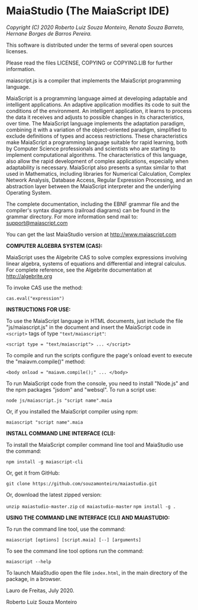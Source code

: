 # MaiaStudio (The MaiaScript IDE)

*Copyright (C) 2020 Roberto Luiz Souza Monteiro,*
                    *Renata Souza Barreto,*
                    *Hernane Borges de Barros Pereira.*

This software is distributed under the terms of several open sources licenses.

Please read the files LICENSE, COPYING or COPYING.LIB for further information.

maiascript.js is a compiler that implements the MaiaScript programming language.

MaiaScript is a programming language aimed at developing adaptable and
intelligent applications. An adaptive application modifies its code to
suit the conditions of the environment. An intelligent application,
it learns to process the data it receives and adjusts to possible changes
in its characteristics, over time. The MaiaScript language implements the
adaptation paradigm, combining it with a variation of the object-oriented
paradigm, simplified to exclude definitions of types and access restrictions.
These characteristics make MaiaScript a programming language suitable for
rapid learning, both by Computer Science professionals and scientists who
are starting to implement computational algorithms. The characteristics of
this language, also allow the rapid development of complex applications,
especially when adaptability is necessary. MaiaScript also presents a syntax
similar to that used in Mathematics, including libraries for Numerical Calculation,
Complex Network Analysis, Database Access, Regular Expression Processing, and an
abstraction layer between the MaiaScript interpreter and the underlying Operating System.

The complete documentation, including the EBNF grammar file and the compiler's
syntax diagrams (railroad diagrams) can be found in the grammar directory.
For more information send mail to: support@maiascript.com

You can get the last MaiaStudio version at
http://www.maiascript.com

**COMPUTER ALGEBRA SYSTEM (CAS):**

MaiaScript uses the Algebrite CAS to solve complex expressions involving linear algebra,
systems of equations and differential and integral calculus. For complete reference,
see the Algebrite documentation at http://algebrite.org

To invoke CAS use the method:

`cas.eval("expression")`

**INSTRUCTIONS FOR USE:**

To use the MaiaScript language in HTML documents, just include the
file "js/maiascript.js" in the document and insert the MaiaScript code
in `<script>` tags of type `"text/maiascript"`:

`<script type = "text/maiascript"> ... </script>`

To compile and run the scripts configure the page's onload event to execute
the "maiavm.compile()" method:

`<body onload = "maiavm.compile();" ... </body>`

To run MaiaScript code from the console, you need to install "Node.js" and the
npm packages "jsdom" and "websql". To run a script use:

`node js/maiascript.js "script name".maia`

Or, if you installed the MaiaScript compiler using npm:

`maiascript "script name".maia`

**INSTALL COMMAND LINE INTERFACE (CLI):**

To install the MaiaScript compiler command line tool and MaiaStudio use the command:

`npm install -g maiascript-cli`

Or, get it from GitHub:

`git clone https://github.com/souzamonteiro/maiastudio.git`

Or, download the latest zipped version:

`unzip maiastudio-master.zip`
`cd maiastudio-master`
`npm install -g .`

**USING THE COMMAND LINE INTERFACE (CLI) AND MAIASTUDIO:**

To run the command line tool, use the command:

`maiascript [options] [script.maia] [--] [arguments]`

To see the command line tool options run the command:

`maiascript --help`

To launch MaiaStudio open the file `index.html`, in the main directory of the package, in a browser.

Lauro de Freitas, July 2020.

Roberto Luiz Souza Monteiro

